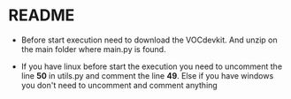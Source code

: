 # README

* Before start execution need to download the VOCdevkit. And unzip on the main folder where main.py is found. 

* If you have linux before start the execution you need to uncomment the line **50** in utils.py and comment the line **49**. Else if you have windows you don't need to uncomment and comment anything